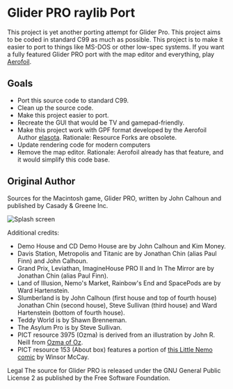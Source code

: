 # Glider PRO raylib Port
This project is yet another porting attempt for Glider Pro.
This project aims to be coded in standard C99 as much as possible. This project is to make it easier to port to things like MS-DOS or other low-spec systems. If you want a fully featured Glider PRO port with the map editor and everything, play [Aerofoil](https://github.com/elasota/Aerofoil).

## Goals
 * Port this source code to standard C99. 
 * Clean up the source code.
 * Make this project easier to port.
 * Recreate the GUI that would be TV and gamepad-friendly.
 * Make this project work with GPF format developed by the Aerofoil Author [elasota](https://github.com/elasota/Aerofoil). Rationale: Resource Forks are obsolete.
 * Update rendering code for modern computers
 * Remove the map editor. Rationale: Aerofoil already has that feature, and it would simplify this code base.

## Original Author
Sources for the Macintosh game, Glider PRO, written by John Calhoun and published by Casady &amp; Greene Inc.

![Splash screen](https://github.com/softdorothy/glider_pro/blob/master/GliderProSplash.png)

Additional credits:
* Demo House and CD Demo House are by John Calhoun and Kim Money.
* Davis Station, Metropolis and Titanic are by Jonathan Chin (alias Paul Finn) and John Calhoun.
* Grand Prix, Leviathan, ImagineHouse PRO II and In The Mirror are by Jonathan Chin (alias Paul Finn).
* Land of Illusion, Nemo's Market, Rainbow's End and SpacePods are by Ward Hartenstein.
* Slumberland is by John Calhoun (first house and top of fourth house) Jonathan Chin (second house), Steve Sullivan (third house) and Ward Hartenstein (bottom of fourth house).
* Teddy World is by Shawn Brenneman.
* The Asylum Pro is by Steve Sullivan.
* PICT resource 3975 (Ozma) is derived from an illustration by John R. Neill from [Ozma of Oz](https://www.gutenberg.org/files/33361/33361-h/33361-h.htm).
* PICT resource 153 (About box) features a portion of [this Little Nemo comic](http://www.comicstriplibrary.org/display/116) by Winsor McCay.

Legal
The source for Glider PRO is released under the GNU General Public License 2 as published by the Free Software Foundation.
